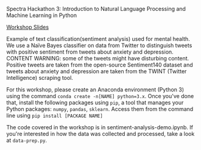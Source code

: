 Spectra Hackathon 3: Introduction to Natural Language Processing and Machine Learning in Python

[Workshop Slides](https://docs.google.com/presentation/d/1BQx3ZReDnjDdIJN4Kz1ygR5nz9YN453YfnQerO85pmo/edit#slide=id.g5dd4449d37_1_17)

Example of text classification(sentiment analysis) used for mental health. We use a Naïve Bayes classifier on data from Twitter to distinguish tweets with positive sentiment from tweets about anxiety and depression. CONTENT WARNING: some of the tweets might have disturbing content. Positive tweets are taken from the open-source Sentiment140 dataset and tweets about anxiety and depression are taken from the TWINT (Twitter Intelligence) scraping tool.

For this workshop, please create an Anaconda environment (Python 3) using the command `conda create -n[NAME] python=3.x`. Once you've done that, install the following packages using `pip`, a tool that manages your Python packages: `numpy`, `pandas`, `sklearn`. Access them from the command line using `pip install [PACKAGE NAME]`

The code covered in the workshop is in sentiment-analysis-demo.ipynb. If you're interested in how the data was collected and processed, take a look at `data-prep.py`.


